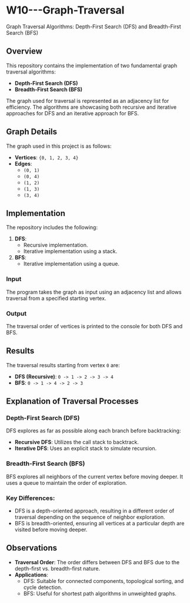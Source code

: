 # W10---Graph-Traversal
Graph Traversal Algorithms: Depth-First Search (DFS) and Breadth-First Search (BFS)

## Overview
This repository contains the implementation of two fundamental graph traversal algorithms:
- **Depth-First Search (DFS)**
- **Breadth-First Search (BFS)**

The graph used for traversal is represented as an adjacency list for efficiency. The algorithms are showcasing both recursive and iterative approaches for DFS and an iterative approach for BFS.

## Graph Details
The graph used in this project is as follows:
- **Vertices**: `{0, 1, 2, 3, 4}`
- **Edges**:
  - `(0, 1)`
  - `(0, 4)`
  - `(1, 2)`
  - `(1, 3)`
  - `(3, 4)`

## Implementation
The repository includes the following:
1. **DFS**:
   - Recursive implementation.
   - Iterative implementation using a stack.
2. **BFS**:
   - Iterative implementation using a queue.

### Input
The program takes the graph as input using an adjacency list and allows traversal from a specified starting vertex.
### Output
The traversal order of vertices is printed to the console for both DFS and BFS.

## Results
The traversal results starting from vertex `0` are:

- **DFS (Recursive)**: `0 -> 1 -> 2 -> 3 -> 4`
- **BFS**: `0 -> 1 -> 4 -> 2 -> 3`

## Explanation of Traversal Processes
### Depth-First Search (DFS)
DFS explores as far as possible along each branch before backtracking:
- **Recursive DFS**: Utilizes the call stack to backtrack.
- **Iterative DFS**: Uses an explicit stack to simulate recursion.

### Breadth-First Search (BFS)
BFS explores all neighbors of the current vertex before moving deeper. It uses a queue to maintain the order of exploration.

### Key Differences:
- DFS is a depth-oriented approach, resulting in a different order of traversal depending on the sequence of neighbor exploration.
- BFS is breadth-oriented, ensuring all vertices at a particular depth are visited before moving deeper.

## Observations
- **Traversal Order**: The order differs between DFS and BFS due to the depth-first vs. breadth-first nature.
- **Applications**:
  - DFS: Suitable for connected components, topological sorting, and cycle detection.
  - BFS: Useful for shortest path algorithms in unweighted graphs.